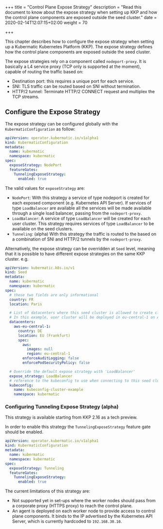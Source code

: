 +++
title = "Control Plane Expose Strategy"
description = "Read this document to know about the expose strategy when setting up KKP and how the control plane components are exposed outside the seed cluster."
date = 2020-02-14T12:07:15+02:00
weight = 70

+++

This chapter describes how to configure the expose strategy when setting up a Kubermatic Kubernetes Platform (KKP).
The expose strategy defines how the control plane components are exposed
outside the seed cluster.

The expose strategies rely on a component called `nodeport-proxy`. It is
basically a L4 service proxy (TCP only is supported at the moment), capable of
routing the traffic based on:

* Destination port: this requires a unique port for each service.
* SNI: TLS traffic can be routed based on SNI without termination.
* HTTP/2 tunnel: Terminate HTTP/2 CONNECT request and multiplex the TCP
  streams.
  

## Configure the Expose Strategy

The expose strategy can be configured globally with the `KubermaticConfiguration` as follow:

```yaml
apiVersion: operator.kubermatic.io/v1alpha1
kind: KubermaticConfiguration
metadata:
  name: kubermatic
  namespace: kubermatic
spec:
  exposeStrategy: NodePort
  featureGates:
    TunnelingExposeStrategy:
      enabled: true
``` 

The valid values for `exposeStrategy` are:

* `NodePort`: With this strategy a service of type nodeport is created for each
  exposed component (e.g. Kubernetes API Server). If services of type
  `LoadBalancer` are available all the services will be made available through
  a single load balancer, passing from the `nodeport-proxy`. 
* `LoadBalancer`: A service of type `LoadBalancer` will be created for each user cluster.
  This strategy requires services of type `LoadBalancer` to be available on the seed
  clusters.
* `Tunneling`: (alpha) With this strategy the traffic is routed to the based on
  a combination of SNI and HTTP/2 tunnels by the `nodeport-proxy`.

Alternatively, the expose strategy can be overridden at `Seed` level, meaning
that it is possible to have different expose strategies on the same KKP
cluster. e.g.

```yaml
apiVersion: kubermatic.k8s.io/v1
kind: Seed
metadata:
  name: kubermatic
  namespace: kubermatic
spec:
  # these two fields are only informational
  country: FR
  location: Paris

  # List of datacenters where this seed cluster is allowed to create clusters in
  # In this example, user cluster will be deployed in eu-central-1 on AWS.
  datacenters:
    aws-eu-central-1:
      country: DE
      location: EU (Frankfurt)
      spec:
        aws:
          images: null
          region: eu-central-1
        enforceAuditLogging: false
        enforcePodSecurityPolicy: false

  # Override the default expose strategy with 'LoadBalancer'
  expose_strategy: LoadBalancer
  # reference to the kubeconfig to use when connecting to this seed cluster
  kubeconfig:
    name: kubeconfig-cluster-example
    namespace: kubermatic
```

### Configuring Tunneling Expose Strategy (alpha)

This strategy is available starting from KKP 2.16 as a tech preview.

In order to enable this strategy the `TunnelingExposeStrategy` feature gate
should be enabled.

```yaml
apiVersion: operator.kubermatic.io/v1alpha1
kind: KubermaticConfiguration
metadata:
  name: kubermatic
  namespace: kubermatic
spec:
  exposeStrategy: Tunneling
  featureGates:
    TunnelingExposeStrategy:
      enabled: true
```

The current limitations of this strategy are:

* Not supported yet in set-ups where the worker nodes should pass from a
  corporate proxy (HTTPS proxy) to reach the control plane.
* An agent is deployed on each worker node to provide access to control plane
  components. It binds to the IP advertised by the Kubernetes API Server, which
  is currently hardcoded to `192.168.30.10`.
